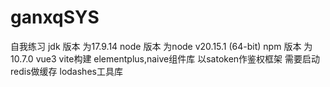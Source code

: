 # ganxqSYS
自我练习
jdk 版本 为17.9.14
node 版本 为node v20.15.1 (64-bit)
npm 版本 为10.7.0
vue3 vite构建
elementplus,naive组件库
以satoken作鉴权框架
需要启动redis做缓存
lodashes工具库
